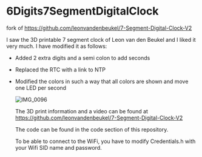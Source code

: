 # 6Digits7SegmentDigitalClock
fork of https://github.com/leonvandenbeukel/7-Segment-Digital-Clock-V2

I saw the 3D printable 7 segment clock of Leon van den Beukel and I liked it very much.
I have modified it as follows:
- Added 2 extra digits and a semi colon to add seconds
- Replaced the RTC with a link to NTP
- Modified the colors in such a way that all colors are shown and move one LED per second

  ![IMG_0096](https://github.com/rvangelder11/6Digits7SegmentDigitalClock/assets/90907092/7601635c-a82b-4511-af73-9ae38f8f1bd2)

  The 3D print information and a video can be found at <https://github.com/leonvandenbeukel/7-Segment-Digital-Clock-V2>

  The code can be found in the code section of this repository.

  To be able to connect to the WiFi, you have to modify Credentials.h with your Wifi SID name and password.
